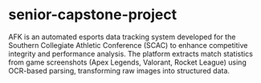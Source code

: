 # senior-capstone-project

AFK is an automated esports data tracking system developed for the Southern Collegiate Athletic Conference (SCAC) to enhance competitive integrity and performance analysis. The platform extracts match statistics from game screenshots (Apex Legends, Valorant, Rocket League) using OCR-based parsing, transforming raw images into structured data.
